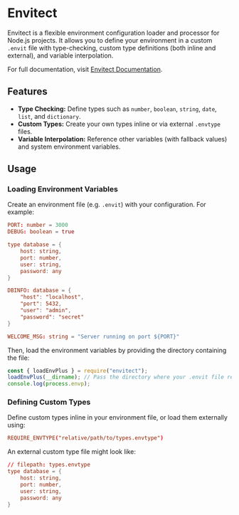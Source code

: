 # Envitect

Envitect is a flexible environment configuration loader and processor for Node.js projects. It allows you to define your environment in a custom `.envit` file with type-checking, custom type definitions (both inline and external), and variable interpolation.

For full documentation, visit [Envitect Documentation](https://envitect.glitch.me/).

## Features

- **Type Checking:** Define types such as `number`, `boolean`, `string`, `date`, `list`, and `dictionary`.
- **Custom Types:** Create your own types inline or via external `.envtype` files.
- **Variable Interpolation:** Reference other variables (with fallback values) and system environment variables.

## Usage

### Loading Environment Variables

Create an environment file (e.g. `.envit`) with your configuration. For example:

```conf
PORT: number = 3000
DEBUG: boolean = true

type database = {
    host: string,
    port: number,
    user: string,
    password: any
}

DBINFO: database = {
    "host": "localhost",
    "port": 5432,
    "user": "admin",
    "password": "secret"
}

WELCOME_MSG: string = "Server running on port ${PORT}"
```

Then, load the environment variables by providing the directory containing the file:

```javascript
const { loadEnvPlus } = require("envitect");
loadEnvPlus(__dirname); // Pass the directory where your .envit file resides
console.log(process.envp);
```

### Defining Custom Types

Define custom types inline in your environment file, or load them externally using:

```conf
REQUIRE_ENVTYPE("relative/path/to/types.envtype")
```

An external custom type file might look like:

```conf
// filepath: types.envtype
type database = {
    host: string,
    port: number,
    user: string,
    password: any
}
```
